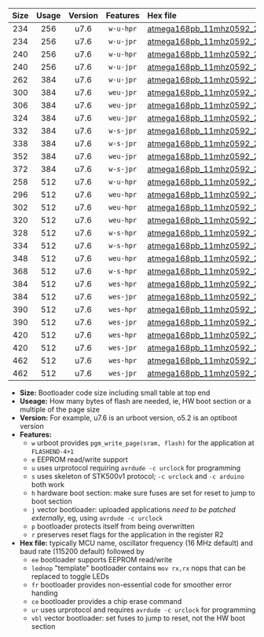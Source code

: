 |Size|Usage|Version|Features|Hex file|
|:-:|:-:|:-:|:-:|:--|
|234|256|u7.6|`w-u-hpr`|[atmega168pb_11mhz0592_230400bps_ur.hex](https://raw.githubusercontent.com/stefanrueger/urboot/main//atmega168pb_11mhz0592_230400bps_ur.hex)|
|234|256|u7.6|`w-u-jpr`|[atmega168pb_11mhz0592_230400bps_ur_vbl.hex](https://raw.githubusercontent.com/stefanrueger/urboot/main//atmega168pb_11mhz0592_230400bps_ur_vbl.hex)|
|240|256|u7.6|`w-u-hpr`|[atmega168pb_11mhz0592_230400bps_lednop_ur.hex](https://raw.githubusercontent.com/stefanrueger/urboot/main//atmega168pb_11mhz0592_230400bps_lednop_ur.hex)|
|240|256|u7.6|`w-u-jpr`|[atmega168pb_11mhz0592_230400bps_lednop_ur_vbl.hex](https://raw.githubusercontent.com/stefanrueger/urboot/main//atmega168pb_11mhz0592_230400bps_lednop_ur_vbl.hex)|
|262|384|u7.6|`w-u-jpr`|[atmega168pb_11mhz0592_230400bps_lednop_fr_ur_vbl.hex](https://raw.githubusercontent.com/stefanrueger/urboot/main//atmega168pb_11mhz0592_230400bps_lednop_fr_ur_vbl.hex)|
|300|384|u7.6|`weu-jpr`|[atmega168pb_11mhz0592_230400bps_ee_ur_vbl.hex](https://raw.githubusercontent.com/stefanrueger/urboot/main//atmega168pb_11mhz0592_230400bps_ee_ur_vbl.hex)|
|306|384|u7.6|`weu-jpr`|[atmega168pb_11mhz0592_230400bps_ee_lednop_ur_vbl.hex](https://raw.githubusercontent.com/stefanrueger/urboot/main//atmega168pb_11mhz0592_230400bps_ee_lednop_ur_vbl.hex)|
|324|384|u7.6|`weu-jpr`|[atmega168pb_11mhz0592_230400bps_ee_lednop_fr_ur_vbl.hex](https://raw.githubusercontent.com/stefanrueger/urboot/main//atmega168pb_11mhz0592_230400bps_ee_lednop_fr_ur_vbl.hex)|
|332|384|u7.6|`w-s-jpr`|[atmega168pb_11mhz0592_230400bps_vbl.hex](https://raw.githubusercontent.com/stefanrueger/urboot/main//atmega168pb_11mhz0592_230400bps_vbl.hex)|
|338|384|u7.6|`w-s-jpr`|[atmega168pb_11mhz0592_230400bps_lednop_vbl.hex](https://raw.githubusercontent.com/stefanrueger/urboot/main//atmega168pb_11mhz0592_230400bps_lednop_vbl.hex)|
|352|384|u7.6|`weu-jpr`|[atmega168pb_11mhz0592_230400bps_ee_lednop_fr_ce_ur_vbl.hex](https://raw.githubusercontent.com/stefanrueger/urboot/main//atmega168pb_11mhz0592_230400bps_ee_lednop_fr_ce_ur_vbl.hex)|
|372|384|u7.6|`w-s-jpr`|[atmega168pb_11mhz0592_230400bps_lednop_fr_vbl.hex](https://raw.githubusercontent.com/stefanrueger/urboot/main//atmega168pb_11mhz0592_230400bps_lednop_fr_vbl.hex)|
|258|512|u7.6|`w-u-hpr`|[atmega168pb_11mhz0592_230400bps_lednop_fr_ur.hex](https://raw.githubusercontent.com/stefanrueger/urboot/main//atmega168pb_11mhz0592_230400bps_lednop_fr_ur.hex)|
|296|512|u7.6|`weu-hpr`|[atmega168pb_11mhz0592_230400bps_ee_ur.hex](https://raw.githubusercontent.com/stefanrueger/urboot/main//atmega168pb_11mhz0592_230400bps_ee_ur.hex)|
|302|512|u7.6|`weu-hpr`|[atmega168pb_11mhz0592_230400bps_ee_lednop_ur.hex](https://raw.githubusercontent.com/stefanrueger/urboot/main//atmega168pb_11mhz0592_230400bps_ee_lednop_ur.hex)|
|320|512|u7.6|`weu-hpr`|[atmega168pb_11mhz0592_230400bps_ee_lednop_fr_ur.hex](https://raw.githubusercontent.com/stefanrueger/urboot/main//atmega168pb_11mhz0592_230400bps_ee_lednop_fr_ur.hex)|
|328|512|u7.6|`w-s-hpr`|[atmega168pb_11mhz0592_230400bps.hex](https://raw.githubusercontent.com/stefanrueger/urboot/main//atmega168pb_11mhz0592_230400bps.hex)|
|334|512|u7.6|`w-s-hpr`|[atmega168pb_11mhz0592_230400bps_lednop.hex](https://raw.githubusercontent.com/stefanrueger/urboot/main//atmega168pb_11mhz0592_230400bps_lednop.hex)|
|348|512|u7.6|`weu-hpr`|[atmega168pb_11mhz0592_230400bps_ee_lednop_fr_ce_ur.hex](https://raw.githubusercontent.com/stefanrueger/urboot/main//atmega168pb_11mhz0592_230400bps_ee_lednop_fr_ce_ur.hex)|
|368|512|u7.6|`w-s-hpr`|[atmega168pb_11mhz0592_230400bps_lednop_fr.hex](https://raw.githubusercontent.com/stefanrueger/urboot/main//atmega168pb_11mhz0592_230400bps_lednop_fr.hex)|
|384|512|u7.6|`wes-hpr`|[atmega168pb_11mhz0592_230400bps_ee.hex](https://raw.githubusercontent.com/stefanrueger/urboot/main//atmega168pb_11mhz0592_230400bps_ee.hex)|
|384|512|u7.6|`wes-jpr`|[atmega168pb_11mhz0592_230400bps_ee_vbl.hex](https://raw.githubusercontent.com/stefanrueger/urboot/main//atmega168pb_11mhz0592_230400bps_ee_vbl.hex)|
|390|512|u7.6|`wes-hpr`|[atmega168pb_11mhz0592_230400bps_ee_lednop.hex](https://raw.githubusercontent.com/stefanrueger/urboot/main//atmega168pb_11mhz0592_230400bps_ee_lednop.hex)|
|390|512|u7.6|`wes-jpr`|[atmega168pb_11mhz0592_230400bps_ee_lednop_vbl.hex](https://raw.githubusercontent.com/stefanrueger/urboot/main//atmega168pb_11mhz0592_230400bps_ee_lednop_vbl.hex)|
|420|512|u7.6|`wes-hpr`|[atmega168pb_11mhz0592_230400bps_ee_lednop_fr.hex](https://raw.githubusercontent.com/stefanrueger/urboot/main//atmega168pb_11mhz0592_230400bps_ee_lednop_fr.hex)|
|420|512|u7.6|`wes-jpr`|[atmega168pb_11mhz0592_230400bps_ee_lednop_fr_vbl.hex](https://raw.githubusercontent.com/stefanrueger/urboot/main//atmega168pb_11mhz0592_230400bps_ee_lednop_fr_vbl.hex)|
|462|512|u7.6|`wes-hpr`|[atmega168pb_11mhz0592_230400bps_ee_lednop_fr_ce.hex](https://raw.githubusercontent.com/stefanrueger/urboot/main//atmega168pb_11mhz0592_230400bps_ee_lednop_fr_ce.hex)|
|462|512|u7.6|`wes-jpr`|[atmega168pb_11mhz0592_230400bps_ee_lednop_fr_ce_vbl.hex](https://raw.githubusercontent.com/stefanrueger/urboot/main//atmega168pb_11mhz0592_230400bps_ee_lednop_fr_ce_vbl.hex)|

- **Size:** Bootloader code size including small table at top end
- **Useage:** How many bytes of flash are needed, ie, HW boot section or a multiple of the page size
- **Version:** For example, u7.6 is an urboot version, o5.2 is an optiboot version
- **Features:**
  + `w` urboot provides `pgm_write_page(sram, flash)` for the application at `FLASHEND-4+1`
  + `e` EEPROM read/write support
  + `u` uses urprotocol requiring `avrdude -c urclock` for programming
  + `s` uses skeleton of STK500v1 protocol; `-c urclock` and `-c arduino` both work
  + `h` hardware boot section: make sure fuses are set for reset to jump to boot section
  + `j` vector bootloader: uploaded applications *need to be patched externally*, eg, using `avrdude -c urclock`
  + `p` bootloader protects itself from being overwritten
  + `r` preserves reset flags for the application in the register R2
- **Hex file:** typically MCU name, oscillator frequency (16 MHz default) and baud rate (115200 default) followed by
  + `ee` bootloader supports EEPROM read/write
  + `lednop` "template" bootloader contains `mov rx,rx` nops that can be replaced to toggle LEDs
  + `fr` bootloader provides non-essential code for smoother error handing
  + `ce` bootloader provides a chip erase command
  + `ur` uses urprotocol and requires `avrdude -c urclock` for programming
  + `vbl` vector bootloader: set fuses to jump to reset, not the HW boot section
